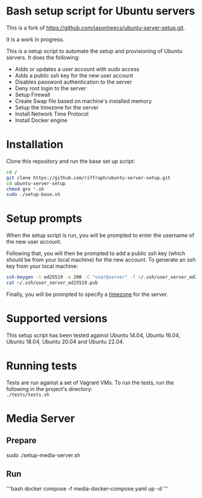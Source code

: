 # Bash setup script for Ubuntu servers

This is a fork of https://github.com/jasonheecs/ubuntu-server-setup.git.

It is a work in progress.


This is a setup script to automate the setup and provisioning of Ubuntu servers. It does the following:
* Adds or updates a user account with sudo access
* Adds a public ssh key for the new user account
* Disables password authentication to the server
* Deny root login to the server
* Setup Firewall
* Create Swap file based on machine's installed memory
* Setup the timezone for the server
* Install Network Time Protocol
* Install Docker engine


# Installation

Clone this repository and run the base set up script:
```bash
cd /
git clone https://github.com/riffraph/ubuntu-server-setup.git
cd ubuntu-server-setup
chmod g+x *.sh
sudo ./setup-base.sh
```


# Setup prompts
When the setup script is run, you will be prompted to enter the username of the new user account. 

Following that, you will then be prompted to add a public ssh key (which should be from your local machine) for the new account. To generate an ssh key from your local machine:
```bash
ssh-keygen -t ed25519 -a 200 -C "user@server" -f ~/.ssh/user_server_ed25519
cat ~/.ssh/user_server_ed25519.pub
```

Finally, you will be prompted to specify a [timezone](https://en.wikipedia.org/wiki/List_of_tz_database_time_zones) for the server. 


# Supported versions
This setup script has been tested against Ubuntu 14.04, Ubuntu 16.04, Ubuntu 18.04, Ubuntu 20.04 and Ubuntu 22.04.

# Running tests
Tests are run against a set of Vagrant VMs. To run the tests, run the following in the project's directory:  
`./tests/tests.sh`

# Media Server

## Prepare

sudo ./setup-media-server.sh

## Run

'''bash 
docker compose -f media-docker-compose.yaml up -d
'''